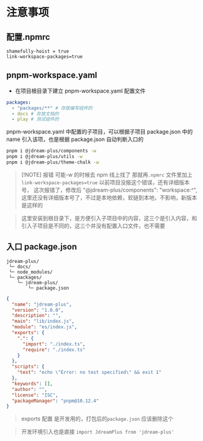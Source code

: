 # 注意事项

## 配置.npmrc

```[.npmrc]
shamefully-hoist = true
link-workspace-packages=true
```

## pnpm-workspace.yaml

- 在项目根目录下建立 pnpm-workspace.yaml 配置文件

```yaml
packages:
  - "packages/**" # 存放编写组件的
  - docs # 存放文档的
  - play # 测试组件的
```

pnpm-workspace.yaml 中配置的子项目，可以根据子项目 package.json 中的 name 引入该项，也是根据 package.json 自动判断入口的

```bash
pnpm i @jdream-plus/components -w
pnpm i @jdream-plus/utils -w
pnpm i @jdream-plus/theme-chalk -w
```

> [!NOTE] 报错
> 可能-w 的时候去 npm 线上找了
> 那就再`.npmrc` 文件里加上 `link-workspace-packages=true`
> 以前项目没报这个错误，还有详细版本号，
> 这次报错了，修改后 "@jdream-plus/components": "workspace:^",这里还没有详细版本号了，不过是本地依赖，软链到本地，不影响，新版本是这样的

> 这里安装到根目录下，是方便引入子项目中的内容，这三个是引入内容，和引入子项目是不同的，这三个并没有配置入口文件，也不需要

## 入口 package.json

```
jdream-plus/
 └─ docs/
 └─ node_modules/
 └─ packages/
    └─ jdream-plus/
        └─ package.json
```

```json [package.json] {7-12}
{
  "name": "jdream-plus",
  "version": "1.0.0",
  "description": "",
  "main": "lib/index.js",
  "module": "es/index.js",
  "exports": {
    ".": {
      "import": "./index.ts",
      "require": "./index.ts"
    }
  },
  "scripts": {
    "test": "echo \"Error: no test specified\" && exit 1"
  },
  "keywords": [],
  "author": "",
  "license": "ISC",
  "packageManager": "pnpm@10.12.4"
}
```

> exports 配置 是开发用的，打包后的`package.json` 应该删除这个

> 开发环境引入也是直接 `import JdreamPlus from 'jdream-plus'`
